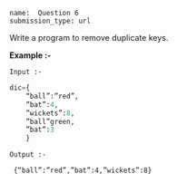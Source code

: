 ﻿```ngMeta
name:  Question 6
submission_type: url
```

Write a program to remove duplicate keys.

**Example :-**


`Input :-`
```python
dic={
    “ball”:”red”,
    ”bat”:4,
    ”wickets”:8,
    ”ball”green,
    ”bat”:3
    }
 ```

`Output :- `
``` 
 {“ball”:”red”,”bat”:4,”wickets”:8}
 ```
